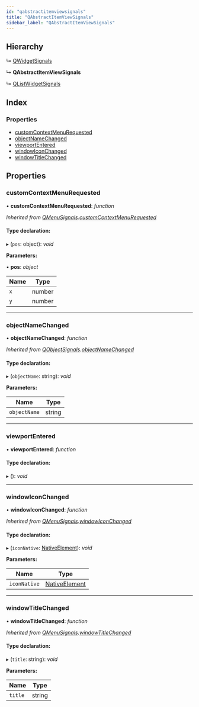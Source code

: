 ```yaml
---
id: "qabstractitemviewsignals"
title: "QAbstractItemViewSignals"
sidebar_label: "QAbstractItemViewSignals"
---
```


## Hierarchy

  ↳ [QWidgetSignals](qwidgetsignals.md)

  ↳ **QAbstractItemViewSignals**

  ↳ [QListWidgetSignals](qlistwidgetsignals.md)

## Index

### Properties

* [customContextMenuRequested](qabstractitemviewsignals.md#customcontextmenurequested)
* [objectNameChanged](qabstractitemviewsignals.md#objectnamechanged)
* [viewportEntered](qabstractitemviewsignals.md#viewportentered)
* [windowIconChanged](qabstractitemviewsignals.md#windowiconchanged)
* [windowTitleChanged](qabstractitemviewsignals.md#windowtitlechanged)

## Properties

###  customContextMenuRequested

• **customContextMenuRequested**: *function*

*Inherited from [QMenuSignals](qmenusignals.md).[customContextMenuRequested](qmenusignals.md#customcontextmenurequested)*

#### Type declaration:

▸ (`pos`: object): *void*

**Parameters:**

▪ **pos**: *object*

Name | Type |
------ | ------ |
`x` | number |
`y` | number |

___

###  objectNameChanged

• **objectNameChanged**: *function*

*Inherited from [QObjectSignals](qobjectsignals.md).[objectNameChanged](qobjectsignals.md#objectnamechanged)*

#### Type declaration:

▸ (`objectName`: string): *void*

**Parameters:**

Name | Type |
------ | ------ |
`objectName` | string |

___

###  viewportEntered

• **viewportEntered**: *function*

#### Type declaration:

▸ (): *void*

___

###  windowIconChanged

• **windowIconChanged**: *function*

*Inherited from [QMenuSignals](qmenusignals.md).[windowIconChanged](qmenusignals.md#windowiconchanged)*

#### Type declaration:

▸ (`iconNative`: [NativeElement](../globals.md#nativeelement)): *void*

**Parameters:**

Name | Type |
------ | ------ |
`iconNative` | [NativeElement](../globals.md#nativeelement) |

___

###  windowTitleChanged

• **windowTitleChanged**: *function*

*Inherited from [QMenuSignals](qmenusignals.md).[windowTitleChanged](qmenusignals.md#windowtitlechanged)*

#### Type declaration:

▸ (`title`: string): *void*

**Parameters:**

Name | Type |
------ | ------ |
`title` | string |
